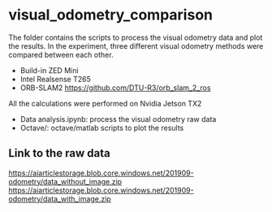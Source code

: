 # visual_odometry_comparison

The folder contains the scripts to process the visual odometry data and plot the results.
In the experiment, three different visual odometry methods were compared between each other. 
* Build-in ZED Mini
* Intel Realsense T265
* ORB-SLAM2 https://github.com/DTU-R3/orb_slam_2_ros

All the calculations were performed on Nvidia Jetson TX2

* Data analysis.ipynb: process the visual odometry raw data
* Octave/: octave/matlab scripts to plot the results 

## Link to the raw data
https://aiarticlestorage.blob.core.windows.net/201909-odometry/data_without_image.zip
https://aiarticlestorage.blob.core.windows.net/201909-odometry/data_with_image.zip
